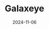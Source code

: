 ---  
layout: startup_page  
title: "Galaxeye"  
id: "galaxeye.space"  
permalink: "/galaxeyegalaxeye.space11062024/"  
website: "https://www.galaxeye.space/"  
funding_round: "Series A"  
funding_amount: "$10M"  
investors: "MountTech Growth Fund, Kavachh, Mela Ventures, Speciale Invest, ideaForge, Samarthya Investment Advisors, Infosys"  
about: "Galaxeye is developing indigenous multi-sensor imaging satellites using optical multi-spectral imaging (MSI) and synthetic aperture radar (SAR) technologies to provide continuous, all-weather information globally. This data serves sectors such as defense, agriculture, and insurance, offering valuable real-time insights. The company also develops UAV SAR systems for the defense sector."  
markets: "Aerospace, Defense, Agriculture, Insurance"  
hq: "Bengaluru, Karnataka, India"  
founded_year: "2021"  
linkedin: "https://in.linkedin.com/company/galaxeye"  
twitter: "https://twitter.com/galaxeye"  
instagram: ""  
facebook: ""  
crunchbase: "https://www.crunchbase.com/organization/galaxeye"  
pitchbook: "https://pitchbook.com/profiles/company/467044-21"  

date_display: "06-Nov-2024"  
date: "2024-11-06"

# SEO Optimization  
meta_title: "Galaxeye - Series A Funding ($10M)"  
meta_description: "Galaxeye, Galaxeye is developing indigenous multi-sensor imaging satellites using optical multi-spectral imaging (MSI) and synthetic aperture radar (SAR) techno..."  
meta_keywords: "Galaxeye, Aerospace, Defense, Agriculture, Insurance, Series A funding"  
canonical_url: "https://startup.projectstartups.com/galaxeyegalaxeye.space11062024/"  
---